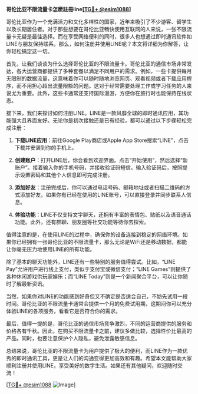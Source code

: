 **哥伦比亚不限流量卡怎麽註冊line[[TG💪+ @esim1088](https://t.me/s/esim1088)]**

哥伦比亚作为一个充满活力和文化多样性的国家，近年来吸引了不少游客、留学生以及长期居住者。对于那些想要在哥伦比亚畅快使用互联网的人来说，一张不限流量卡无疑是最佳选择。而在享受网络便利的同时，很多人也想通过即时通讯软件如LINE与朋友保持联系。那么，如何注册并使用LINE呢？本文将详细为你解答，让你轻松搞定这一切。

首先，让我们谈谈为什么选择哥伦比亚的不限流量卡。哥伦比亚的通信市场非常发达，各大运营商都提供了多种套餐以满足不同用户的需求。例如，一些卡提供每月无限制的数据流量，这意味着你可以随时随地浏览网页、观看视频或者下载应用程序，而不用担心超出流量限额的问题。这对于经常需要处理工作或学习任务的人来说尤为重要。此外，这些卡通常还支持国际漫游，方便你在旅行时也能保持在线状态。

接下来，我们来探讨如何注册LINE。LINE是一款风靡全球的即时通讯应用，其功能强大且界面友好。无论你是初次接触还是已有经验，都可以通过以下步骤轻松完成注册：

1. **下载LINE应用**：前往Google Play商店或Apple App Store搜索“LINE”，点击下载并安装到你的手机上。
   
2. **创建账户**：打开LINE后，你会看到欢迎界面。点击“开始使用”，然后选择“新账户”。接着输入你的手机号码，并接收验证码短信。输入验证码后，按照提示设置密码和其他个人信息即可完成注册。

3. **添加好友**：注册完成后，你可以通过电话号码、邮箱地址或者扫描二维码的方式添加好友。如果你有已经在使用的LINE账号，可以直接登录并同步联系人信息。

4. **体验功能**：LINE不仅支持文字聊天，还拥有丰富的表情包、贴纸以及语音通话功能。此外，还有群聊、朋友圈等社交功能等待你去探索。

值得注意的是，在使用LINE的过程中，确保你的设备连接到稳定的网络环境。如果你已经拥有一张哥伦比亚的不限流量卡，那么无论是WiFi还是移动数据，都能让你毫无压力地使用LINE的所有功能。

除了基本的聊天功能外，LINE还有一些特别的服务值得尝试。比如，“LINE Pay”允许用户进行线上支付，类似于支付宝或微信支付；“LINE Games”则提供了各种休闲游戏供玩家娱乐；而“LINE Today”则是一个新闻聚合平台，可以让你随时了解最新资讯。

当然，如果你对LINE的功能感到好奇但又不确定是否适合自己，不妨先试用一段时间。哥伦比亚的不限流量卡通常会提供一个月的免费试用期，这期间你可以充分体验LINE的各项服务，看看它是否符合你的需求。

最后，值得一提的是，哥伦比亚的通信市场竞争激烈，不同的运营商提供的服务和价格各有千秋。因此，在购买不限流量卡之前，建议多做比较，选择性价比最高的产品。同时，也要注意保护个人隐私，避免泄露敏感信息。

总结来说，哥伦比亚的不限流量卡为用户提供了极大的便利，而LINE作为一款优秀的即时通讯工具，更是让人们的沟通变得更加高效和有趣。希望本文能帮助大家顺利注册并使用LINE，享受美好的数字生活。如果还有其他疑问，欢迎随时交流！

[[TG💪+ @esim1088](https://t.me/s/esim1088) ![Image](https://i.postimg.cc/4NQfJmqS/Snipaste-2025-05-13-00-14-12.png)]